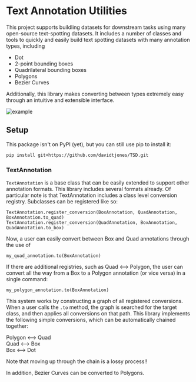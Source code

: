 # Text Annotation Utilities
This project supports buildling datasets for downstream tasks using many
open-source text-spotting datasets. It includes a number of classes and tools to
quickly and easily build text spotting datasets with many annotation types, 
including

* Dot
* 2-point bounding boxes
* Quadrilateral bounding boxes
* Polygons
* Bezier Curves

Additionally, this library makes converting between types extremely easy through an intuitive and extensible interface.

![example](./example/example.gif)

## Setup
This package isn't on PyPI (yet), but you can still use pip to install it: 
```
pip install git+https://github.com/davidtjones/TSD.git
```

### TextAnnotation
`TextAnnotation` is a base class that can be easily extended to support other annotation formats. This library includes several formats already. Of particular note is that TextAnnotation includes a class level conversion registry. Subclasses can be registered like so:
```
TextAnnotation.register_conversion(BoxAnnotation, QuadAnnotation, BoxAnnotation.to_quad)
TextAnnotation.register_conversion(QuadAnnotation, BoxAnnotation, QuadAnnotation.to_box)
```

Now, a user can easily convert between Box and Quad annotations through the use of 
```
my_quad_annotation.to(BoxAnnotation)
```

If there are additional registries, such as Quad <--> Polygon, the user can convert all the way from a Box to a Polygon annotation (or vice versa) in a single command:
```
my_polygon_annotation.to(BoxAnnotation)
```

This system works by constructing a graph of all registered conversions. When a user calls the `.to` method, the graph is searched for the target class, and then applies all conversions on that path. This library implements the following simple conversions, which can be automatically chained together:

Polygon <--> Quad \
Quad <--> Box \
Box <--> Dot

Note that moving up through the chain is a lossy process!!

In addition, Bezier Curves can be converted to Polygons.
